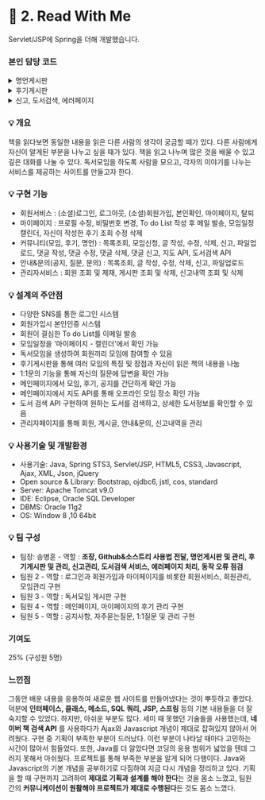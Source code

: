 # :pushpin: 2. Read With Me
Servlet/JSP에 Spring을 더해 개발했습니다.

### 본인 담당 코드
<details markdown="1">
<summary>명언게시판</summary>

* [명언게시판 Controller](https://github.com/thdqudgns/ReadWithMe1/blob/main/ReadWithMe1/src/main/java/web/user/controller/FamousController.java)
* [명언게시판 Service](https://github.com/thdqudgns/ReadWithMe1/blob/main/ReadWithMe1/src/main/java/web/user/service/impl/FamousServiceImpl.java)
* [명언게시판 DAO - Mapper](https://github.com/thdqudgns/ReadWithMe1/blob/main/ReadWithMe1/src/main/java/web/user/dao/mapper/FamousMapper.xml)
* [명언게시판(추천) DAO - Mapper](https://github.com/thdqudgns/ReadWithMe1/blob/main/ReadWithMe1/src/main/java/web/user/dao/mapper/Famous_recMapper.xml)
* [명언게시판 DTO](https://github.com/thdqudgns/ReadWithMe1/blob/main/ReadWithMe1/src/main/java/web/user/dto/Famous.java)
* [명언게시판(추천) DTO](https://github.com/thdqudgns/ReadWithMe1/blob/main/ReadWithMe1/src/main/java/web/user/dto/Famous_rec.java)
* [명언게시판 view](https://github.com/thdqudgns/ReadWithMe1/tree/main/ReadWithMe1/src/main/webapp/WEB-INF/views/user/famous)
* [명언게시판 관리 Controller](https://github.com/thdqudgns/ReadWithMe1/blob/main/ReadWithMe1/src/main/java/web/admin/controller/AdminFamousController.java)
* [명언게시판 관리 Service](https://github.com/thdqudgns/ReadWithMe1/blob/main/ReadWithMe1/src/main/java/web/admin/service/impl/AdminFamousServiceImpl.java)
* [명언게시판 관리 DAO - Mapper](https://github.com/thdqudgns/ReadWithMe1/blob/main/ReadWithMe1/src/main/java/web/admin/dao/mapper/AdminFamousMapper.xml)
* [명언게시판 관리 view](https://github.com/thdqudgns/ReadWithMe1/tree/main/ReadWithMe1/src/main/webapp/WEB-INF/views/admin/famous)

</details>

<details markdown="1">
<summary>후기게시판</summary>

* [후기게시판 Controller](https://github.com/thdqudgns/ReadWithMe1/blob/main/ReadWithMe1/src/main/java/web/user/controller/ReviewController.java)
* [후기게시판(댓글) Controller](https://github.com/thdqudgns/ReadWithMe1/blob/main/ReadWithMe1/src/main/java/web/user/controller/ReviewCommentController.java)
* [후기게시판 Service](https://github.com/thdqudgns/ReadWithMe1/blob/main/ReadWithMe1/src/main/java/web/user/service/impl/ReviewServiceImpl.java)
* [후기게시판 DAO - Mapper](https://github.com/thdqudgns/ReadWithMe1/blob/main/ReadWithMe1/src/main/java/web/user/dao/mapper/ReviewMapper.xml)
* [후기게시판(댓글) DAO - Mapper](https://github.com/thdqudgns/ReadWithMe1/blob/main/ReadWithMe1/src/main/java/web/user/dao/mapper/ReviewCommentMapper.xml)
* [후기게시판 DTO](https://github.com/thdqudgns/ReadWithMe1/blob/main/ReadWithMe1/src/main/java/web/user/dto/Review.java)
* [후기게시판(파일) DTO](https://github.com/thdqudgns/ReadWithMe1/blob/main/ReadWithMe1/src/main/java/web/user/dto/Review_file.java)
* [후기게시판(추천) DTO](https://github.com/thdqudgns/ReadWithMe1/blob/main/ReadWithMe1/src/main/java/web/user/dto/Review_rec.java)
* [후기게시판 view](https://github.com/thdqudgns/ReadWithMe1/tree/main/ReadWithMe1/src/main/webapp/WEB-INF/views/user/review)
* [후기게시판 관리 Controller](https://github.com/thdqudgns/ReadWithMe1/blob/main/ReadWithMe1/src/main/java/web/admin/controller/AdminReviewController.java)
* [후기게시판 관리 Service](https://github.com/thdqudgns/ReadWithMe1/blob/main/ReadWithMe1/src/main/java/web/admin/service/impl/AdminReviewServiceImpl.java)
* [후기게시판 관리 DAO - Mapper](https://github.com/thdqudgns/ReadWithMe1/blob/main/ReadWithMe1/src/main/java/web/admin/dao/mapper/AdminReviewMapper.xml)
* [후기게시판 관리 view](https://github.com/thdqudgns/ReadWithMe1/tree/main/ReadWithMe1/src/main/webapp/WEB-INF/views/admin/review)

</details>

<details markdown="1">
<summary>신고, 도서검색, 에러페이지</summary>

* [신고 Controller](https://github.com/thdqudgns/ReadWithMe1/blob/main/ReadWithMe1/src/main/java/web/admin/controller/AdminReportController.java)
* [신고 Service](https://github.com/thdqudgns/ReadWithMe1/blob/main/ReadWithMe1/src/main/java/web/admin/service/impl/AdminReportServiceImpl.java)
* [신고(댓글) Service](https://github.com/thdqudgns/ReadWithMe1/blob/main/ReadWithMe1/src/main/java/web/admin/service/impl/AdminReportCommentServiceImpl.java)
* [신고 DAO - Mapper](https://github.com/thdqudgns/ReadWithMe1/blob/main/ReadWithMe1/src/main/java/web/admin/dao/mapper/AdminReportMapper.xml)
* [신고(댓글) DAO - Mapper](https://github.com/thdqudgns/ReadWithMe1/blob/main/ReadWithMe1/src/main/java/web/admin/dao/mapper/AdminReportCommentMapper.xml)
* [신고 관리 view](https://github.com/thdqudgns/ReadWithMe1/tree/main/ReadWithMe1/src/main/webapp/WEB-INF/views/admin/report)
* [도서검색 API 코드](https://github.com/thdqudgns/ReadWithMe1/blob/main/ReadWithMe1/src/main/java/web/user/controller/SearchBook.java)
* [도서검색 view](https://github.com/thdqudgns/ReadWithMe1/blob/main/ReadWithMe1/src/main/webapp/WEB-INF/views/book.jsp)
* [에러페이지](https://github.com/thdqudgns/ReadWithMe1/tree/main/ReadWithMe1/src/main/webapp/WEB-INF/views/error)
* [UI - 일반](https://github.com/thdqudgns/ReadWithMe1/tree/main/ReadWithMe1/src/main/webapp/WEB-INF/views/user/layout)
* [UI - 관리자](https://github.com/thdqudgns/ReadWithMe1/tree/main/ReadWithMe1/src/main/webapp/WEB-INF/views/admin/layout)

</details>

### :bulb: 개요  
책을 읽다보면 동일한 내용을 읽은 다른 사람의 생각이 궁금할 때가 있다. 다른 사람에게 자신이 알게된 부분을 나누고 싶을 때가 있다. 책을 읽고 나누며 많은 것을 배울 수 있고 깊은 대화를 나눌 수 있다. 독서모임을 하도록 사람을 모으고, 각자의 이야기를 나누는 서비스를 제공하는 사이트를 만들고자 한다. 

### :bulb: 구현 기능
- 회원서비스 : (소셜)로그인, 로그아웃, (소셜)회원가입, 본인확인, 마이페이지, 탈퇴 
- 마이페이지 : 프로필 수정, 비밀번호 변경, To do List 작성 후 메일 발송, 모임일정 캘린더, 자신이 작성한 후기 조회 수정 삭제
- 커뮤니티(모임, 후기, 명언) : 목록조회, 모임신청, 글 작성, 수정, 삭제, 신고, 파일업로드, 댓글 작성, 댓글 수정, 댓글 삭제, 댓글 신고, 지도 API, 도서검색 API
- 안내&문의(공지, 질문, 문의) : 목록조회, 글 작성, 수정, 삭제, 신고, 파일업로드 
- 관리자서비스 : 회원 조회 및 제재, 게시판 조회 및 삭제, 신고내역 조회 및 삭제

### :bulb: 설계의 주안점
- 다양한 SNS를 통한 로그인 시스템
- 회원가입시 본인인증 시스템
- 회원이 결심한 To do List를 이메일 발송
- 모임일정을 '마이페이지 - 캘린더'에서 확인 가능
- 독서모임을 생성하여 회원끼리 모임에 참여할 수 있음
- 후기게시판을 통해 여러 모임의 특징 및 장점과 자신이 읽은 책의 내용을 나눔
- 1:1문의 기능을 통해 자신의 질문에 답변을 확인 가능
- 메인페이지에서 모임, 후기, 공지를 간단하게 확인 가능 
- 메인페이지에서 지도 API를 통해 오프라인 모임 장소 확인 가능
- 도서 검색 API 구현하여 원하는 도서를 검색하고, 상세한 도서정보를 확인할 수 있음
- 관리자페이지를 통해 회원, 게시글, 안내&문의, 신고내역을 관리

### :bulb: 사용기술 및 개발환경
- 사용기술: Java, Spring STS3, Servlet/JSP, HTML5, CSS3, Javascript, Ajax, XML, Json, jQuery
- Open source & Library: Bootstrap, ojdbc6, jstl, cos, standard
- Server: Apache Tomcat v9.0
- IDE: Eclipse, Oracle SQL Developer
- DBMS: Oracle 11g2
- OS: Window 8 ,10 64bit

### :bulb: 팀 구성
- 팀장: 송병훈 - 역할 : **조장, Github&소스트리 사용법 전달, 명언게시판 및 관리, 후기게시판 및 관리, 신고관리, 도서검색 서비스, 에러페이지 처리, 동작 오류 점검**
- 팀원 2 - 역할 : 로그인과 회원가입과 마이페이지를 비롯한 회원서비스, 회원관리, 모임관리 구현
- 팀원 3 - 역할 : 독서모임 게시판 구현
- 팀원 4 - 역할 : 메인페이지, 마이페이지의 후기 관리 구현
- 팀원 5 - 역할 : 공지사항, 자주묻는질문, 1:1질문 및 관리 구현

### 기여도
25% (구성원 5명)

### 느낀점
그동안 배운 내용을 응용하여 새로운 웹 사이트를 만들어냈다는 것이 뿌듯하고 좋았다. 덕분에 **인터페이스, 클래스, 메소드, SQL 쿼리, JSP, 스프링** 등의 기본 내용들을 더 잘 숙지할 수 있었다. 하지만, 아쉬운 부분도 많다. 세미 때 못했던 기술들을 사용했는데, **네이버 책 검색 API** 를 사용하다가 Ajax와 Javascript 개념이 제대로 잡혀있지 않아서 어려웠다. 구현 중 기획이 부족한 부분이 드러났다. 이런 부분이 나타날 때마다 고민하는 시간이 많아서 힘들었다. 또한, Java를 더 알았다면 코딩의 응용 범위가 넓었을 텐데 그러지 못해서 아쉬웠다. 프로젝트를 통해 부족한 부분을 알게 되어 다행이다. Java와 Javascript의 기본 개념을 공부하기로 다짐하여 지금 다시 개념을 정리하고 있다. 기획을 할 때 구현까지 고려하여 **제대로 기획과 설계를 해야 한다**는 것을 몸소 느꼈고, 팀원 간의 **커뮤니케이션이 원활해야 프로젝트가 제대로 수행된다**든 것도 몸소 느꼈다.
